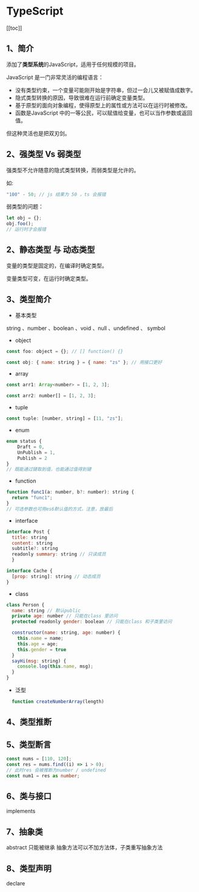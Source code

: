 # TypeScript

[[toc]]

## 1、简介

添加了**类型系统**的JavaScript，适用于任何规模的项目。

JavaScript 是一门非常灵活的编程语言：

+ 没有类型约束，一个变量可能刚开始是字符串，但过一会儿又被赋值成数字。
+ 隐式类型转换的原因，导致很难在运行前确定变量类型。
+ 基于原型的面向对象编程，使得原型上的属性或方法可以在运行时被修改。
+ 函数是JavaScript 中的一等公民，可以赋值给变量，也可以当作参数或返回值。

但这种灵活也是把双刃剑。

## 2、强类型 Vs 弱类型

强类型不允许随意的隐式类型转换，而弱类型是允许的。

如:

```javascript
"100" - 50; // js 结果为 50 ，ts 会报错
```

弱类型的问题：

```javascript
let obj = {};
obj.foo();
// 运行时才会报错
```

## 2、静态类型 与 动态类型

变量的类型是固定的，在编译时确定类型。

变量类型可变，在运行时确定类型。

## 3、类型简介

- 基本类型

string 、number 、boolean 、void 、null 、undefined 、 symbol

- object

```javascript
const foo: object = {}; // [] function() {}

const obj: { name: string } = { name: "zs" }; // 用接口更好
```

- array

```javascript
const arr1: Array<number> = [1, 2, 3];

const arr2: number[] = [1, 2, 3];
```

- tuple

```javascript
const tuple: [number, string] = [11, "zs"];
```

- enum

```javascript
enum status {
    Draft = 0,
    UnPublish = 1,
    Publish = 2
}
// 既能通过键取到值，也能通过值得到键
```

- function

```javascript
function func1(a: number, b?: number): string {
  return "func1";
}
// 可选参数也可用es6默认值的方式，注意，放最后
```

- interface

```javascript
interface Post {
  title: string
  content: string
  subtitle?: string
  readonly summary: string // 只读成员
  }

interface Cache {
  [prop: string]: string // 动态成员
}
```

- class

```javascript
class Person {
  name: string // 默认public
  private age: number // 只能在class 里访问
  protected readonly gender: boolean // 只能在class 和子类里访问

  constructor(name: string, age: number) {
    this.name = name;
    this.age = age;
    this.gender = true
  }
  sayHi(msg: string) {
    console.log(this.name, msg);
  }
}
```

- 泛型

```javascript
  function createNumberArray(length)
```

## 4、类型推断

## 5、类型断言

```typescript
const nums = [110, 120];
const res = nums.find((i) => i > 0);
// 此时res 会被推断为number / undefined
const num1 = res as number;
```

## 6、类与接口

implements

## 7、抽象类

abstract 只能被继承
抽象方法可以不加方法体，子类重写抽象方法

## 8、类型声明

declare
